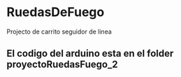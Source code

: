 # RuedasDeFuego
Projecto de carrito seguidor de linea
## El codigo del arduino esta en el folder proyectoRuedasFuego_2
